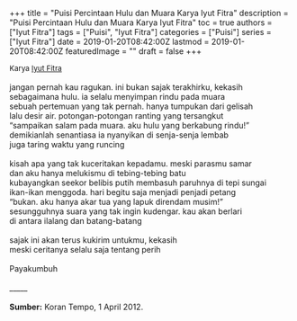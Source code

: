 +++
title = "Puisi Percintaan Hulu dan Muara Karya Iyut Fitra"
description = "Puisi Percintaan Hulu dan Muara Karya Iyut Fitra"
toc = true
authors = ["Iyut Fitra"]
tags = ["Puisi", "Iyut Fitra"]
categories = ["Puisi"]
series = ["Iyut Fitra"]
date = 2019-01-20T08:42:00Z
lastmod = 2019-01-20T08:42:00Z
featuredImage = ""
draft = false
+++

<div style="text-align: justify;">
<div style="font-size: small;">Karya <a href="/authors/iyut-fitra/" target="_blank">Iyut Fitra</a></div><br />
jangan pernah kau ragukan. ini bukan sajak terakhirku, kekasih<br />sebagaimana hulu. ia selalu menyimpan rindu pada muara<br />sebuah pertemuan yang tak pernah. hanya tumpukan dari gelisah<br />lalu desir air. potongan-potongan ranting yang tersangkut<br />“sampaikan salam pada muara. aku hulu yang berkabung rindu!”<br />demikianlah senantiasa ia nyanyikan di senja-senja lembab<br />juga taring waktu yang runcing<br /><br />kisah apa yang tak kuceritakan kepadamu. meski parasmu samar<br />dan aku hanya melukismu di tebing-tebing batu<br />kubayangkan seekor belibis putih membasuh paruhnya di tepi sungai<br />ikan-ikan menggoda. hari begitu saja menjadi penjadi petang<br />“bukan. aku hanya akar tua yang lapuk direndam musim!”<br />sesungguhnya suara yang tak ingin kudengar. kau akan berlari<br />di antara ilalang dan batang-batang<br /><br />sajak ini akan terus kukirim untukmu, kekasih<br />meski ceritanya selalu saja tentang perih<br /><br />Payakumbuh<br /><br />
_____<br /><br />
<b>Sumber:</b> Koran Tempo, 1 April 2012.</div>
